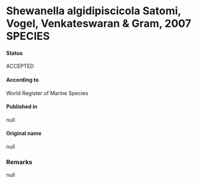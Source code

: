 # Shewanella algidipiscicola Satomi, Vogel, Venkateswaran & Gram, 2007 SPECIES

#### Status
ACCEPTED

#### According to
World Register of Marine Species

#### Published in
null

#### Original name
null

### Remarks
null